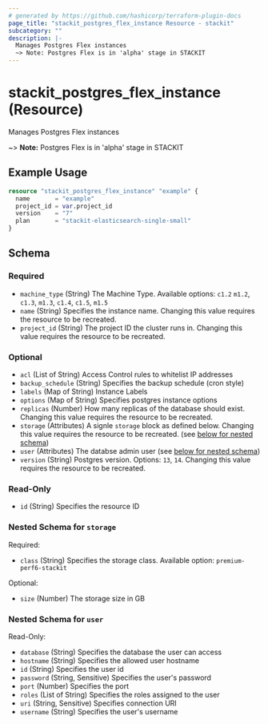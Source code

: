 ```yaml
---
# generated by https://github.com/hashicorp/terraform-plugin-docs
page_title: "stackit_postgres_flex_instance Resource - stackit"
subcategory: ""
description: |-
  Manages Postgres Flex instances
  ~> Note: Postgres Flex is in 'alpha' stage in STACKIT
---
```


# stackit_postgres_flex_instance (Resource)

Manages Postgres Flex instances
		
~> **Note:** Postgres Flex is in 'alpha' stage in STACKIT

## Example Usage

```terraform
resource "stackit_postgres_flex_instance" "example" {
  name       = "example"
  project_id = var.project_id
  version    = "7"
  plan       = "stackit-elasticsearch-single-small"
}
```

<!-- schema generated by tfplugindocs -->
## Schema

### Required

- `machine_type` (String) The Machine Type. Available options: `c1.2` `m1.2`, `c1.3`, `m1.3`, `c1.4`, `c1.5`, `m1.5`
- `name` (String) Specifies the instance name. Changing this value requires the resource to be recreated.
- `project_id` (String) The project ID the cluster runs in. Changing this value requires the resource to be recreated.

### Optional

- `acl` (List of String) Access Control rules to whitelist IP addresses
- `backup_schedule` (String) Specifies the backup schedule (cron style)
- `labels` (Map of String) Instance Labels
- `options` (Map of String) Specifies postgres instance options
- `replicas` (Number) How many replicas of the database should exist. Changing this value requires the resource to be recreated.
- `storage` (Attributes) A signle `storage` block as defined below. Changing this value requires the resource to be recreated. (see [below for nested schema](#nestedatt--storage))
- `user` (Attributes) The databse admin user (see [below for nested schema](#nestedatt--user))
- `version` (String) Postgres version. Options: `13`, `14`. Changing this value requires the resource to be recreated.

### Read-Only

- `id` (String) Specifies the resource ID

<a id="nestedatt--storage"></a>
### Nested Schema for `storage`

Required:

- `class` (String) Specifies the storage class. Available option: `premium-perf6-stackit`

Optional:

- `size` (Number) The storage size in GB


<a id="nestedatt--user"></a>
### Nested Schema for `user`

Read-Only:

- `database` (String) Specifies the database the user can access
- `hostname` (String) Specifies the allowed user hostname
- `id` (String) Specifies the user id
- `password` (String, Sensitive) Specifies the user's password
- `port` (Number) Specifies the port
- `roles` (List of String) Specifies the roles assigned to the user
- `uri` (String, Sensitive) Specifies connection URI
- `username` (String) Specifies the user's username


